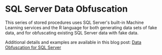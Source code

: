# SQL Server Data Obfuscation
This series of stored procedures uses SQL Server's built-in Machine Learning services and the R language for both generating data sets of fake data, and for obfuscating existing SQL Server data with fake data.

Additional details and examples are available in this blog post: <a target="_blank" href="https://itsalljustelectrons.blogspot.com/2020/06/Data-Obfuscation-for-SQL-Server.html">Data Obfuscation for SQL Server</a>
